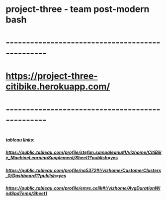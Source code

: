 # project-three - team post-modern bash
# ------------------------------------------------
# https://project-three-citibike.herokuapp.com/
# ------------------------------------------------
#
#
##### tableau links: 
##### https://public.tableau.com/profile/stefan.sampaleanu#!/vizhome/CitiBike_MachineLearningSupplement/Sheet1?publish=yes
##### https://public.tableau.com/profile/na5372#!/vizhome/CustomerClusters_0/Dashboard1?publish=yes 
##### https://public.tableau.com/profile/emre.celik#!/vizhome/AvgDurationWindSpdTemp/Sheet1 